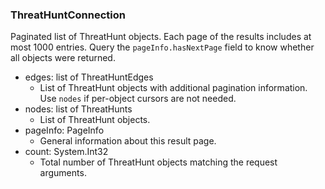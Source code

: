 ### ThreatHuntConnection
Paginated list of ThreatHunt objects. Each page of the results includes at most 1000 entries. Query the `pageInfo.hasNextPage` field to know whether all objects were returned.

- edges: list of ThreatHuntEdges
  - List of ThreatHunt objects with additional pagination information. Use `nodes` if per-object cursors are not needed.
- nodes: list of ThreatHunts
  - List of ThreatHunt objects.
- pageInfo: PageInfo
  - General information about this result page.
- count: System.Int32
  - Total number of ThreatHunt objects matching the request arguments.
